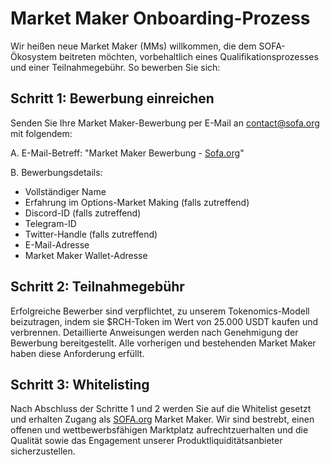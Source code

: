 # Market Maker Onboarding-Prozess

Wir heißen neue Market Maker (MMs) willkommen, die dem SOFA-Ökosystem beitreten möchten, vorbehaltlich eines Qualifikationsprozesses und einer Teilnahmegebühr. So bewerben Sie sich:

## **Schritt 1: Bewerbung einreichen**

Senden Sie Ihre Market Maker-Bewerbung per E-Mail an [<u>contact@sofa.org</u>](mailto:contact@sofa.org) mit folgendem:

A. E-Mail-Betreff: "Market Maker Bewerbung - [Sofa.org](https://www.sofa.org/)"

B. Bewerbungsdetails:
- Vollständiger Name
- Erfahrung im Options-Market Making (falls zutreffend)
- Discord-ID (falls zutreffend)
- Telegram-ID
- Twitter-Handle (falls zutreffend)
- E-Mail-Adresse
- Market Maker Wallet-Adresse

## **Schritt 2: Teilnahmegebühr**

Erfolgreiche Bewerber sind verpflichtet, zu unserem Tokenomics-Modell beizutragen, indem sie $RCH-Token im Wert von 25.000 USDT kaufen und verbrennen. Detaillierte Anweisungen werden nach Genehmigung der Bewerbung bereitgestellt. Alle vorherigen und bestehenden Market Maker haben diese Anforderung erfüllt.

## **Schritt 3: Whitelisting**

Nach Abschluss der Schritte 1 und 2 werden Sie auf die Whitelist gesetzt und erhalten Zugang als [SOFA.org](https://www.sofa.org/) Market Maker. Wir sind bestrebt, einen offenen und wettbewerbsfähigen Marktplatz aufrechtzuerhalten und die Qualität sowie das Engagement unserer Produktliquiditätsanbieter sicherzustellen.